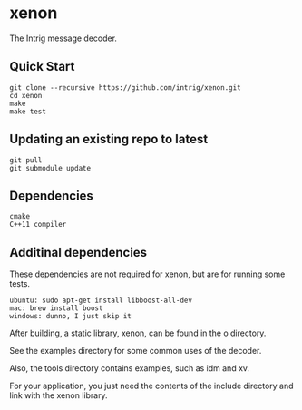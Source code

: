 # xenon
The Intrig message decoder.

## Quick Start

    git clone --recursive https://github.com/intrig/xenon.git
    cd xenon
    make 
    make test

## Updating an existing repo to latest

    git pull
    git submodule update

## Dependencies

    cmake
    C++11 compiler

## Additinal dependencies

These dependencies are not required for xenon, but are for running some tests.

    ubuntu: sudo apt-get install libboost-all-dev
    mac: brew install boost
    windows: dunno, I just skip it

After building, a static library, xenon, can be found in the o directory.

See the examples directory for some common uses of the decoder.

Also, the tools directory contains examples, such as idm and xv.

For your application, you just need the contents of the include directory and link with the xenon library.
